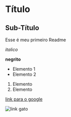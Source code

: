# Título
## Sub-Título

Esse é meu primeiro Readme

*italico*

**negrito**

- Elemento 1
- Elemento 2

1) Elemento
2) Elemento

[link para o google](https://www.google.com)

![link gato](https://www.trupanion.com/images/trupanionwebsitelibraries/hero-images/hero-grey-cat-900-webp.webp?sfvrsn=32b946a9_9)







